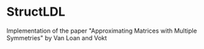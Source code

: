 StructLDL
=========

Implementation of the paper "Approximating Matrices with Multiple Symmetries" by Van Loan and Vokt
